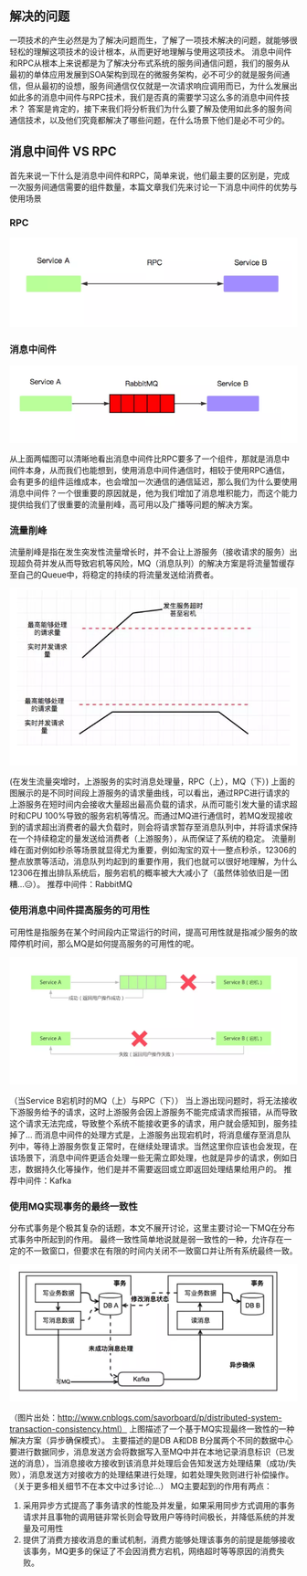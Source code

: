 ## 解决的问题

一项技术的产生必然是为了解决问题而生，了解了一项技术解决的问题，就能够很轻松的理解这项技术的设计根本，从而更好地理解与使用这项技术。
消息中间件和RPC从根本上来说都是为了解决分布式系统的服务间通信问题，我们的服务从最初的单体应用发展到SOA架构到现在的微服务架构，必不可少的就是服务间通信，但从最初的设想，服务间通信仅仅就是一次请求响应调用而已，为什么发展出如此多的消息中间件与RPC技术，我们是否真的需要学习这么多的消息中间件技术？
答案是肯定的，接下来我们将分析我们为什么要了解及使用如此多的服务间通信技术，以及他们究竟都解决了哪些问题，在什么场景下他们是必不可少的。

## 消息中间件 VS RPC

首先来说一下什么是消息中间件和RPC，简单来说，他们最主要的区别是，完成一次服务间通信需要的组件数量，本篇文章我们先来讨论一下消息中间件的优势与使用场景

### RPC

![img](./image/01.png)

### 消息中间件

![img](./image/02.png)

从上面两幅图可以清晰地看出消息中间件比RPC要多了一个组件，那就是消息中间件本身，从而我们也能想到，使用消息中间件通信时，相较于使用RPC通信，会有更多的组件运维成本，也会增加一次通信的通信延迟，那么我们为什么要使用消息中间件？一个很重要的原因就是，他为我们增加了消息堆积能力，而这个能力提供给我们了很重要的流量削峰，高可用以及广播等问题的解决方案。

### 流量削峰

流量削峰是指在发生突发性流量增长时，并不会让上游服务（接收请求的服务）出现超负荷并发从而导致宕机等风险，MQ（消息队列）的解决方案是将流量暂缓存至自己的Queue中，将稳定的持续的将流量发送给消费者。

![img](./image/03.png)

(在发生流量突增时，上游服务的实时消息处理量，RPC（上），MQ（下）)
上面的图展示的是不同时间段上游服务的请求量曲线，可以看出，通过RPC进行请求的上游服务在短时间内会接收大量超出最高负载的请求，从而可能引发大量的请求超时和CPU 100%导致的服务宕机等情况。而通过MQ进行通信时，若MQ发现接收到的请求超出消费者的最大负载时，则会将请求暂存至消息队列中，并将请求保持在一个持续稳定的量发送给消费者（上游服务），从而保证了系统的稳定。
流量削峰在面对例如秒杀等场景就显得尤为重要，例如淘宝的双十一整点秒杀，12306的整点放票等活动，消息队列均起到的重要作用，我们也就可以很好地理解，为什么12306在推出排队系统后，服务宕机的概率被大大减小了（虽然体验依旧是一团糟...😑）。
推荐中间件：RabbitMQ

### 使用消息中间件提高服务的可用性

可用性是指服务在某个时间段内正常运行的时间，提高可用性就是指减少服务的故障停机时间，那么MQ是如何提高服务的可用性的呢。

![img](./image/04.png)

（当Service B宕机时的MQ（上）与RPC（下））
当上游出现问题时，将无法接收下游服务给予的请求，这时上游服务会因上游服务不能完成请求而报错，从而导致这个请求无法完成，导致整个系统不能接收更多的请求，用户就会感知到，服务挂掉了...
而消息中间件的处理方式是，上游服务出现宕机时，将消息缓存至消息队列中，等待上游服务恢复正常时，在继续处理请求。当然这里你应该也会发现，在该场景下，消息中间件更适合处理一些无需立即处理，也就是异步的请求，例如日志，数据持久化等操作，他们是并不需要返回或立即返回处理结果给用户的。
推荐中间件：Kafka

### 使用MQ实现事务的最终一致性

分布式事务是个极其复杂的话题，本文不展开讨论，这里主要讨论一下MQ在分布式事务中所起到的作用。
最终一致性简单地说就是弱一致性的一种，允许存在一定的不一致窗口，但要求在有限的时间内关闭不一致窗口并让所有系统最终一致。

![img](./image/05.png)

（图片出处：http://www.cnblogs.com/savorboard/p/distributed-system-transaction-consistency.html）
上图描述了一个基于MQ实现最终一致性的一种解决方案（异步确保模式）。
主要描述的是DB A和DB B分属两个不同的数据中心要进行数据同步，消息发送方会将数据写入至MQ中并在本地记录消息标识（已发送的消息），当消息接收方接收到该消息并处理后会告知发送方处理结果（成功/失败），消息发送方对接收方的处理结果进行处理，如若处理失败则进行补偿操作。
（关于更多相关细节不在本文中过多讨论...）
MQ主要起到的作用有两点：

1. 采用异步方式提高了事务请求的性能及并发量，如果采用同步方式调用的事务请求并且事物的调用链非常长则会导致用户等待时间极长，并降低系统的并发量及可用性
2. 提供了消费方接收消息的重试机制，消费方能够处理该事务的前提是能够接收该事务，MQ更多的保证了不会因消费方宕机，网络超时等等原因的消费失败。
